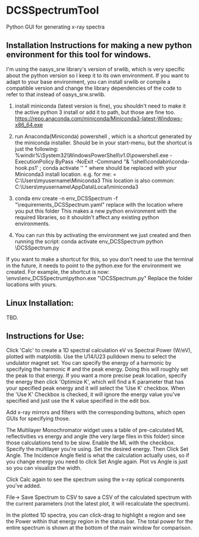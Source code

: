 # DCSSpectrumTool
Python GUI for generating x-ray spectra 

## Installation Instructions for making a new python environment for this tool for windows. 

I'm using the oasys_srw library's version of srwlib, which is very specific about the python version so I keep it to its own environment.  If you want to adapt to your base environment, you can install srwlib or compile a compatible version and change the library dependencies of the code to refer to that instead of oasys_srw.srwlib.

1) install miniconda (latest version is fine), you shouldn't need to make it the active python 3 install or add it to path, but those are fine too.
https://repo.anaconda.com/miniconda/Miniconda3-latest-Windows-x86_64.exe

2) run Anaconda(Miniconda) powershell , which is a shortcut generated by the miniconda installer. Should be in your start-menu, but the shortcut is just the following: 
%windir%\System32\WindowsPowerShell\v1.0\powershell.exe -ExecutionPolicy ByPass -NoExit -Command "& '<YourMinicondaFolder>\shell\condabin\conda-hook.ps1' ; conda activate '<YourMinicondaFolder>' "
where <YourMinicondaFolder> should be replaced with your Miniconda3 install location. e.g. for me: <YourMinicondaFolder> = C:\Users\myusername\Miniconda3
This location is also common: C:\Users\myusername\AppData\Local\miniconda3


3) conda env create -n env_DCSSpectrum -f "<DCSSpectrumToolFolderLocation>\requirements_DCSSpectrum.yaml"
replace <DCSSpectrumToolFolderLocation> with the location where you put this folder
This makes a new python environment with the required libraries, so it shouldn't affect any existing python environments. 

5) You can run this by activating the environment we just created and then running the script: 
conda activate env_DCSSpectrum
python <DCSSpectrumToolFolderLocation>\DCSSpectrum.py

If you want to make a shortcut for this, so you don't need to use the terminal in the future, it needs to point to the python.exe for the environment we created. For example, the shortcut is now: 
<YourMinicondaFolder>\envs\env_DCSSpectrum\python.exe "<DCSSpectrumToolFolderLocation>\DCSSpectrum.py"
Replace the folder locations with yours.




## Linux Installation: 

TBD.


## Instructions for Use: 
Click 'Calc' to create a 1D spectral calculation eV vs Spectral Power (W/eV), plotted with matplotlib. 
Use the U14/U23 pulldown menu to select the undulator magnet set. You can specify the energy of a harmonic by specifying the harmonic # and the peak energy. Doing this will roughly set the peak to that energy. If you want a more precise peak location, specify the energy then click 'Optimize K', which will find a K parameter that has your specified peak energy and it will select the 'Use K' checkbox. When the 'Use K' Checkbox is checked, it will ignore the energy value you've specified and just use the K value specified in the edit box. 

Add x-ray mirrors and filters with the corresponding buttons, which open GUIs for specifying those. 

The Multilayer Monochromator widget uses a table of pre-calculated ML reflectivities vs energy and angle (the very large files in this folder) since those calculations tend to be slow. Enable the ML with the checkbox. Specify the multilayer you're using. Set the desired energy. Then Click Set Angle. The Incidence Angle field is what the calculation actually uses, so if you change energy you need to click Set Angle again. Plot vs Angle is just so you can visualize the width. 

Click Calc again to see the spectrum using the x-ray optical components you've added. 

File-> Save Spectrum to CSV to save a CSV of the calculated spectrum with the current parameters (not the latest plot, it will recalculate the spectrum). 

In the plotted 1D spectra, you can click-drag to highlight a region and see the Power within that energy region in the status bar. The total power for the entire spectrum is shown at the bottom of the main window for comparison. 
